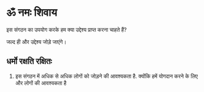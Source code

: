 # ॐ नमः शिवाय
इस संगठन का उपयोग करके हम क्या उद्देश्य प्राप्त करना चाहते हैं?

जल्द ही और उद्देश्य जोड़े जाएंगे।

## धर्मो रक्षति रक्षितः
1. इस संगठन में अधिक से अधिक लोगों को जोड़ने की आवश्यकता है. क्योंकि हमें योगदान करने के लिए और लोगों की आवश्यकता है
